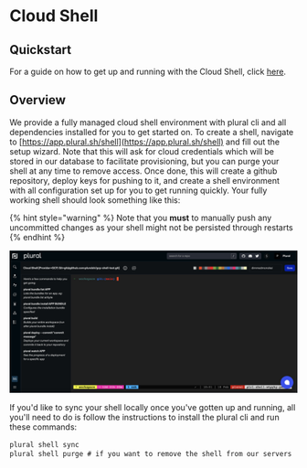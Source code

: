 # Cloud Shell

## Quickstart

For a guide on how to get up and running with the Cloud Shell, click [here](cloud-shell-quickstart.md).

## Overview

We provide a fully managed cloud shell environment with plural cli and all dependencies installed for you to get started on.  To create a shell, navigate to [https://app.plural.sh/shell](https://app.plural.sh/shell) and fill out the setup wizard.  Note that this will ask for cloud credentials which will be stored in our database to facilitate provisioning, but you can purge your shell at any time to remove access.  Once done, this will create a github repository, deploy keys for pushing to it, and create a shell environment with all configuration set up for you to get running quickly.  Your fully working shell should look something like this:

{% hint style="warning" %}
Note that you **must** to manually push any uncommitted changes as your shell might not be persisted through restarts
{% endhint %}

![I](<../.gitbook/assets/Screen Shot 2022-02-18 at 1.01.22 PM.png>)

If you'd like to sync your shell locally once you've gotten up and running, all you'll need to do is follow the instructions to install the plural cli and run these commands:

```
plural shell sync
plural shell purge # if you want to remove the shell from our servers
```